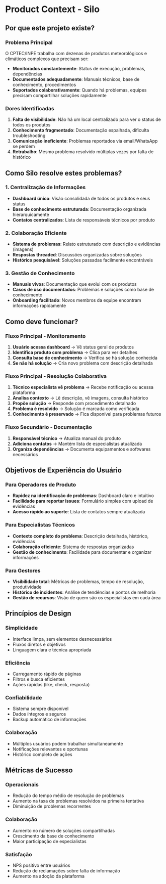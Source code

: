 # Product Context - Silo

## Por que este projeto existe?

### Problema Principal

O CPTEC/INPE trabalha com dezenas de produtos meteorológicos e climáticos complexos que precisam ser:

- **Monitorados constantemente**: Status de execução, problemas, dependências
- **Documentados adequadamente**: Manuais técnicos, base de conhecimento, procedimentos
- **Suportados colaborativamente**: Quando há problemas, equipes precisam compartilhar soluções rapidamente

### Dores Identificadas

1. **Falta de visibilidade**: Não há um local centralizado para ver o status de todos os produtos
2. **Conhecimento fragmentado**: Documentação espalhada, dificulta troubleshooting
3. **Comunicação ineficiente**: Problemas reportados via email/WhatsApp se perdem
4. **Retrabalho**: Mesmo problema resolvido múltiplas vezes por falta de histórico

## Como Silo resolve estes problemas?

### 1. Centralização de Informações

- **Dashboard único**: Visão consolidada de todos os produtos e seus status
- **Base de conhecimento estruturada**: Documentação organizada hierarquicamente
- **Contatos centralizados**: Lista de responsáveis técnicos por produto

### 2. Colaboração Eficiente

- **Sistema de problemas**: Relato estruturado com descrição e evidências (imagens)
- **Respostas threaded**: Discussões organizadas sobre soluções
- **Histórico pesquisável**: Soluções passadas facilmente encontráveis

### 3. Gestão de Conhecimento

- **Manuais vivos**: Documentação que evolui com os produtos
- **Casos de uso documentados**: Problemas e soluções como base de conhecimento
- **Onboarding facilitado**: Novos membros da equipe encontram informações rapidamente

## Como deve funcionar?

### Fluxo Principal - Monitoramento

1. **Usuário acessa dashboard** → Vê status geral de produtos
2. **Identifica produto com problema** → Clica para ver detalhes
3. **Consulta base de conhecimento** → Verifica se há solução conhecida
4. **Se não há solução** → Cria novo problema com descrição detalhada

### Fluxo Principal - Resolução Colaborativa

1. **Técnico especialista vê problema** → Recebe notificação ou acessa plataforma
2. **Analisa contexto** → Lê descrição, vê imagens, consulta histórico
3. **Propõe solução** → Responde com procedimento detalhado
4. **Problema é resolvido** → Solução é marcada como verificada
5. **Conhecimento é preservado** → Fica disponível para problemas futuros

### Fluxo Secundário - Documentação

1. **Responsável técnico** → Atualiza manual do produto
2. **Adiciona contatos** → Mantém lista de especialistas atualizada
3. **Organiza dependências** → Documenta equipamentos e softwares necessários

## Objetivos de Experiência do Usuário

### Para Operadores de Produto

- **Rapidez na identificação de problemas**: Dashboard claro e intuitivo
- **Facilidade para reportar issues**: Formulário simples com upload de evidências
- **Acesso rápido ao suporte**: Lista de contatos sempre atualizada

### Para Especialistas Técnicos

- **Contexto completo do problema**: Descrição detalhada, histórico, evidências
- **Colaboração eficiente**: Sistema de respostas organizadas
- **Gestão de conhecimento**: Facilidade para documentar e organizar informações

### Para Gestores

- **Visibilidade total**: Métricas de problemas, tempo de resolução, produtividade
- **Histórico de incidentes**: Análise de tendências e pontos de melhoria
- **Gestão de recursos**: Visão de quem são os especialistas em cada área

## Princípios de Design

### Simplicidade

- Interface limpa, sem elementos desnecessários
- Fluxos diretos e objetivos
- Linguagem clara e técnica apropriada

### Eficiência

- Carregamento rápido de páginas
- Filtros e busca eficientes
- Ações rápidas (like, check, resposta)

### Confiabilidade

- Sistema sempre disponível
- Dados íntegros e seguros
- Backup automático de informações

### Colaboração

- Múltiplos usuários podem trabalhar simultaneamente
- Notificações relevantes e oportunas
- Histórico completo de ações

## Métricas de Sucesso

### Operacionais

- Redução do tempo médio de resolução de problemas
- Aumento na taxa de problemas resolvidos na primeira tentativa
- Diminuição de problemas recorrentes

### Colaboração

- Aumento no número de soluções compartilhadas
- Crescimento da base de conhecimento
- Maior participação de especialistas

### Satisfação

- NPS positivo entre usuários
- Redução de reclamações sobre falta de informação
- Aumento na adoção da plataforma
